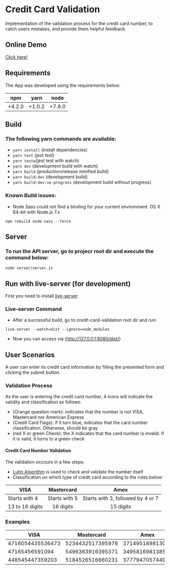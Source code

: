 # Credit Card Validation

Implementation of the validation process for the credit card number, to catch users mistakes, and provide them helpful feedback.

## Online Demo

[Click here!](http://45.55.51.227/)

## Requirements

The App was developed using the requirements below:

| npm    | yarn   | node   |
| ------ |:------:|:------:|
| +4.2.0 | +1.0.2 | +7.8.0 |

## Build

### The following yarn commands are available:
- `yarn install` (install dependencies)
- `yarn test` (jest test)
- `yarn testw`(jest test with watch)
- `yarn dev` (development build with watch)
- `yarn build` (production/release minified build)
- `yarn build:dev` (development build)
- `yarn build:dev:no-progress` (development build without progress)

### Known Build issues:

- Node Sass could not find a binding for your current environment: OS X 64-bit with Node.js 7.x

```
npm rebuild node-sass --force
```

## Server

### To run the API server, go to projecr root dir and execute the command below:

```
node server/server.js
```

## Run with live-server (for development)

First you need to install [live-server](https://www.npmjs.com/package/live-server)

### Live-server Command

* After a successful build, go to credit-card-validation root dir and run:

```
live-server --watch=dist --ignore=node_modules
```

* Now you can access via (http://127.0.0.1:8080/dist/)

## User Scenarios

A user can enter its credit card information by filling the presented form and clicking the submit button.

### Validation Process

As the user is entering the credit card number, 4 icons will indicate the validity and classification as follows:

* (Orange question mark): indicates that the number is not VISA, Mastercard nor American Express
* (Credit Card Flags): if it turn blue, indicates that the card number classification. Otherwise, should be gray
* (red X or green Check): the X indicates that the card number is invalid. If it is valid, it turns to a green check

#### Credit Card Number Validation

The validation occours in a few steps:

* [Luhn Algorithm](https://en.wikipedia.org/wiki/Luhn_algorithm) is used to check and validate the number itself
* Classification on which type of credit card according to the rules below:

| VISA            | Mastercard    | Amex                              |
| --------------- |:-------------:|:---------------------------------:|
| Starts with 4   | Starts with 5 | Starts with 3, followed by 4 or 7 |
| 13 to 16 digits | 16 digits     | 15 digits                         |

### Examples

| VISA             | Mastercard       | Amex            | Unknown          |
| ---------------- |:----------------:|:---------------:|:----------------:|
| 4716054435536473 | 5234432517395978 | 371495189813044 | 6011240038806135 |
| 47165456591094   | 5496363916395371 | 349581698138574 | 30486343620923   |
| 448545447359203  | 5184526516660231 | 377794705744913 | 36419316382886   |
